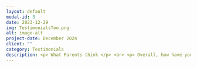 ```yaml
---
layout: default
modal-id: 3
date: 2023-12-29
img: TestimonialsToo.png
alt: image-alt
project-date: December 2024
client: ""
category: Testimonials
description: <p> What Parents think </p> <br> <p> Overall, how have you found my service to you? </p> <br> <p> "Fantastic service, highly recommend, 5-star, great communication from start to finish." </p> <br> Hayley <br> July 2023 <br> <br> <p> "I have found the service and tutoring excellent. You were able to fit my daughter in for sessions promptly and made sure she was given the support and access to the sessions in and around her exams. It was invaluable to her." </p> <br> Claire <br> Sept 2023.
---
```

